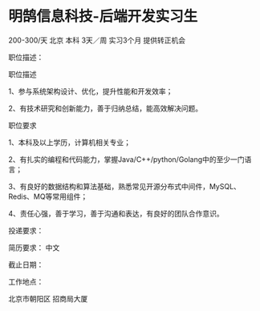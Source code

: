 # 明鹄信息科技-后端开发实习生

200-300/天 北京 本科 3天／周 实习3个月 提供转正机会

职位描述：

职位描述

1、参与系统架构设计、优化，提升性能和开发效率；

2、有技术研究和创新能力，善于归纳总结，能高效解决问题。

职位要求

1、本科及以上学历，计算机相关专业；

2、有扎实的编程和代码能力，掌握Java/C++/python/Golang中的至少一门语言；

3、有良好的数据结构和算法基础，熟悉常见开源分布式中间件，MySQL、Redis、MQ等常用组件；

4、责任心强，善于学习，善于沟通和表达，有良好的团队合作意识。



投递要求：

简历要求： 中文

截止日期：

工作地点：

北京市朝阳区 招商局大厦